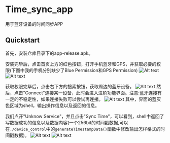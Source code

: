 # Time_sync_app
用于蓝牙设备的时间同步APP

## Quickstart
首先，安装仓库目录下的app-release.apk。

安装完毕后，点击首页上方的红色按钮，打开手机蓝牙和GPS，并获取必要的权限(下图中我的手机分别缺少了Blue Permission和GPS Permission)
![Alt text](./assets/e33bef58ce7f6e9ddabb23bc9ae58e2.jpg)
![Alt text](./assets/7e53f090b8dd5ecb1b6097f338f7c31.jpg)

获取权限完毕后，点击右下方的搜索按钮，获取周边的蓝牙设备。
![Alt text](./assets/3229616eb2f65b4f5892815b720acb5.jpg)
然后，点击"Connect"连接某一设备，此时会进入进阶功能界面。注意:蓝牙连接有一定的不稳定性，如果连接失败可以尝试再连接。
![Alt text](./assets/24dc65f79cf34860b1605157e0636d0.jpg)
其中，界面的蓝灰色区域为shell，输出操作信息以及返回的信息。

我们点开"Unknow Service"，并且点击"Sync Time"，可以看到，shell中返回了写数据成功的信息以及数据内容(一个256bit的时间戳数据,可以在`./device_control`中的`generateTimestampData()`函数中修改输出怎样格式的时间戳数据)。
![Alt text](./assets/853b3d779904838be393664a0229f1f.jpg)
![Alt text](./assets/62e131dd2e974db4d9e95f2e7b23835.jpg)